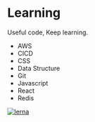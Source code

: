 # Learning

Useful code, Keep learning.

- AWS
- CICD
- CSS
- Data Structure
- Git
- Javascript
- React
- Redis

[![lerna](https://img.shields.io/badge/maintained%20with-lerna-cc00ff.svg)](https://lerna.js.org/)
